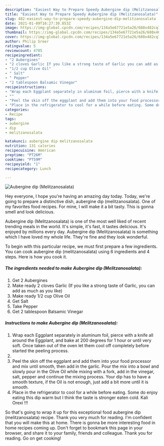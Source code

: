 ```yaml
---
description: "Easiest Way to Prepare Speedy Aubergine dip (Melitzanosalata)"
title: "Easiest Way to Prepare Speedy Aubergine dip (Melitzanosalata)"
slug: 482-easiest-way-to-prepare-speedy-aubergine-dip-melitzanosalata
date: 2021-01-09T16:27:30.853Z
image: https://img-global.cpcdn.com/recipes/134a5e67721e5a26/680x482cq70/aubergine-dip-melitzanosalata-recipe-main-photo.jpg
thumbnail: https://img-global.cpcdn.com/recipes/134a5e67721e5a26/680x482cq70/aubergine-dip-melitzanosalata-recipe-main-photo.jpg
cover: https://img-global.cpcdn.com/recipes/134a5e67721e5a26/680x482cq70/aubergine-dip-melitzanosalata-recipe-main-photo.jpg
author: Philip Greer
ratingvalue: 5
reviewcount: 4785
recipeingredient:
- "2 Aubergines"
- "2 cloves Garlic If you like a strong taste of Garlic you can add as much as you like"
- "1/2 cup Olive Oil"
- " Salt"
- " Pepper"
- "2 tablespoon Balsamic Vinegar"
recipeinstructions:
- "Wrap each Eggplant separately in aluminum foil, pierce with a knife all around the Eggplant, and bake at 200 degrees for 1 hour or until very soft. Once taken out of the oven let them cool off completely before started the peeling process."
- ""
- "Peel the skin off the eggplant and add them into your food processor and mix until smooth, then add in the garlic. Pour the mix into a bowl and slowly pour in the Olive Oil while mixing with a fork, add in the vinegar, salt, pepper and continue the mixing process. Your dip has to have a smooth texture, if the Oil is not enough, just add a bit more until it is smooth."
- "Place in the refrigerator to cool for a while before eating. Some do enjoy eating this dip warm but I think the taste is stronger eaten cold. Kali Orexi !!!"
categories:
- Recipe
tags:
- aubergine
- dip
- melitzanosalata

katakunci: aubergine dip melitzanosalata 
nutrition: 131 calories
recipecuisine: American
preptime: "PT26M"
cooktime: "PT59M"
recipeyield: "1"
recipecategory: Lunch

---
```



![Aubergine dip (Melitzanosalata)](https://img-global.cpcdn.com/recipes/134a5e67721e5a26/680x482cq70/aubergine-dip-melitzanosalata-recipe-main-photo.jpg)

Hey everyone, I hope you're having an amazing day today. Today, we're going to prepare a distinctive dish, aubergine dip (melitzanosalata). One of my favorites food recipes. For mine, I will make it a bit tasty. This is gonna smell and look delicious.

Aubergine dip (Melitzanosalata) is one of the most well liked of recent trending meals in the world. It's simple, it's fast, it tastes delicious. It's enjoyed by millions every day. Aubergine dip (Melitzanosalata) is something which I have loved my whole life. They're fine and they look wonderful.




To begin with this particular recipe, we must first prepare a few ingredients. You can cook aubergine dip (melitzanosalata) using 6 ingredients and 4 steps. Here is how you cook it.

<!--inarticleads1-->

##### The ingredients needed to make Aubergine dip (Melitzanosalata):

1. Get 2 Aubergines
1. Make ready 2 cloves Garlic (If you like a strong taste of Garlic, you can add as much as you like)
1. Make ready 1/2 cup Olive Oil
1. Get  Salt
1. Take  Pepper
1. Get 2 tablespoon Balsamic Vinegar




<!--inarticleads2-->

##### Instructions to make Aubergine dip (Melitzanosalata):

1. Wrap each Eggplant separately in aluminum foil, pierce with a knife all around the Eggplant, and bake at 200 degrees for 1 hour or until very soft. Once taken out of the oven let them cool off completely before started the peeling process.
1. 
1. Peel the skin off the eggplant and add them into your food processor and mix until smooth, then add in the garlic. Pour the mix into a bowl and slowly pour in the Olive Oil while mixing with a fork, add in the vinegar, salt, pepper and continue the mixing process. Your dip has to have a smooth texture, if the Oil is not enough, just add a bit more until it is smooth.
1. Place in the refrigerator to cool for a while before eating. Some do enjoy eating this dip warm but I think the taste is stronger eaten cold. Kali Orexi !!!




So that's going to wrap it up for this exceptional food aubergine dip (melitzanosalata) recipe. Thank you very much for reading. I'm confident that you will make this at home. There is gonna be more interesting food in home recipes coming up. Don't forget to bookmark this page in your browser, and share it to your family, friends and colleague. Thank you for reading. Go on get cooking!
